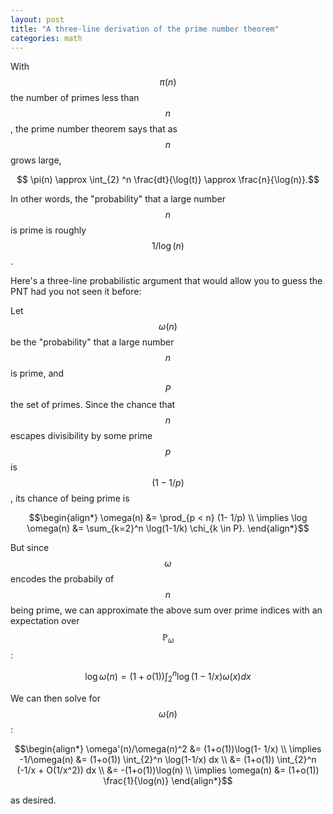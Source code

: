 ```yaml
---
layout: post
title: "A three-line derivation of the prime number theorem"
categories: math
---
```

With $$\pi(n)$$ the number of primes less than $$n$$, the prime number theorem says that as $$n$$ grows large,

$$ \pi(n) \approx \int_{2} ^n \frac{dt}{\log(t)}  \approx \frac{n}{\log(n)}.$$

In other words, the "probability" that a large number $$n$$ is prime is roughly $$1/\log(n)$$.

Here's a three-line probabilistic argument that would allow you to guess the PNT had you not seen it before:

Let $$\omega(n)$$ be the "probability" that a large number $$n$$ is prime, and $$P$$ the set of primes. Since the chance that $$n$$ escapes divisibility by some prime $$p$$ is $$(1-1/p)$$, its chance of being prime is

$$\begin{align*}
  \omega(n) &= \prod_{p < n} (1- 1/p) \\
  \implies \log \omega(n) &= \sum_{k=2}^n \log(1-1/k) \chi_{k \in P}. 
\end{align*}$$

But since $$\omega$$ encodes the probabily of $$n$$ being prime, we can approximate the above sum over prime indices with an expectation over $$\mathbb{P}_\omega$$:

  $$\log \omega(n) = (1+o(1)) \int_{2}^n \log(1- 1/x) \omega(x) dx $$

We can then solve for $$\omega(n)$$:

$$\begin{align*}
  \omega'(n)/\omega(n)^2 &= (1+o(1))\log(1- 1/x) \\
  \implies -1/\omega(n) &= (1+o(1)) \int_{2}^n \log(1-1/x) dx \\
   &= (1+o(1)) \int_{2}^n (-1/x + O(1/x^2)) dx \\
   &= -(1+o(1))\log(n) \\
   \implies \omega(n) &= (1+o(1)) \frac{1}{\log(n)}
\end{align*}$$

as desired.

